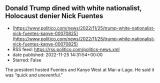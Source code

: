 ## Donald Trump dined with white nationalist, Holocaust denier Nick Fuentes
 - [https://www.politico.com/news/2022/11/25/trump-white-nationalist-nick-fuentes-kanye-00070825](https://www.politico.com/news/2022/11/25/trump-white-nationalist-nick-fuentes-kanye-00070825)
 - RSS feed: https://rss.politico.com/politics-news.xml
 - date published: 2022-11-25 14:31:54+00:00
 - Starred: False

The president hosted Fuentes and Kanye West at Mar-a-Lago. He said it was “quick and uneventful.”
